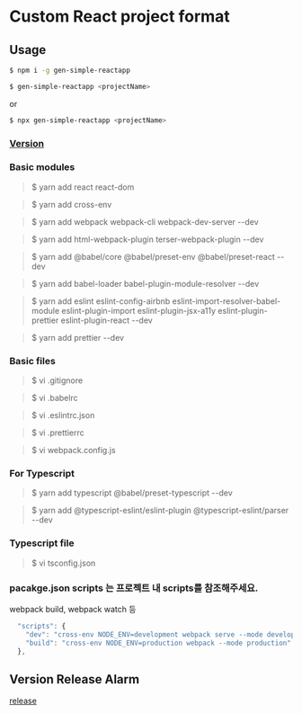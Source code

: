 # Custom React project format

## Usage
```sh
$ npm i -g gen-simple-reactapp
```
```sh
$ gen-simple-reactapp <projectName>
```

or

```sh
$ npx gen-simple-reactapp <projectName>
```



### [Version](https://github.com/eomttt/react-format/blob/master/VERSION.md)

### Basic modules
> $ yarn add react react-dom

> $ yarn add cross-env

> $ yarn add webpack webpack-cli webpack-dev-server --dev

> $ yarn add html-webpack-plugin terser-webpack-plugin --dev

> $ yarn add @babel/core @babel/preset-env @babel/preset-react --dev

> $ yarn add babel-loader babel-plugin-module-resolver --dev

> $ yarn add eslint eslint-config-airbnb eslint-import-resolver-babel-module eslint-plugin-import eslint-plugin-jsx-a11y eslint-plugin-prettier eslint-plugin-react --dev

> $ yarn add prettier --dev


### Basic files
> $ vi .gitignore

> $ vi .babelrc

> $ vi .eslintrc.json

> $ vi .prettierrc

> $ vi webpack.config.js

### For Typescript
> $ yarn add typescript @babel/preset-typescript --dev

> $ yarn add @typescript-eslint/eslint-plugin @typescript-eslint/parser --dev

### Typescript file
> $ vi tsconfig.json

### pacakge.json scripts 는 프로젝트 내 scripts를 참조해주세요.
webpack build, webpack watch 등
```js
  "scripts": {
    "dev": "cross-env NODE_ENV=development webpack serve --mode development --open",
    "build": "cross-env NODE_ENV=production webpack --mode production"
  },
```

## Version Release Alarm
[release](https://newreleases.io/projects)
